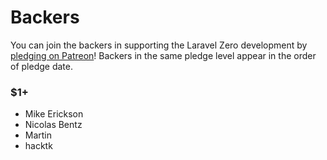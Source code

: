 # Backers

You can join the backers in supporting the Laravel Zero development by [pledging on Patreon](https://www.patreon.com/nunomaduro)!
Backers in the same pledge level appear in the order of pledge date.

### $1+
- Mike Erickson
- Nicolas Bentz
- Martin
- hacktk
